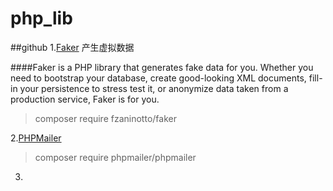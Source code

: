 # php_lib

##github
1.[Faker](https://github.com/fzaninotto/Faker) 产生虚拟数据

####Faker is a PHP library that generates fake data for you. Whether you need to bootstrap your database, create good-looking XML documents, fill-in your persistence to stress test it, or anonymize data taken from a production service, Faker is for you.

>composer require fzaninotto/faker

2.[PHPMailer](https://github.com/PHPMailer/PHPMailer)

>composer require phpmailer/phpmailer

3.